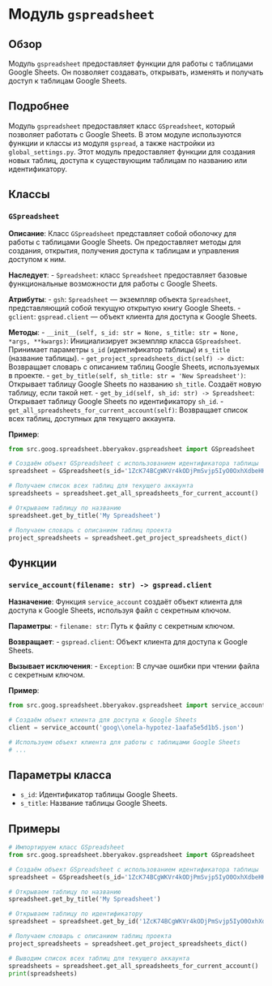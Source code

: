 # Модуль `gspreadsheet`

## Обзор

Модуль `gspreadsheet` предоставляет функции для работы с таблицами Google Sheets. Он позволяет создавать, открывать, изменять и получать доступ к таблицам Google Sheets.

## Подробнее

Модуль  `gspreadsheet` предоставляет класс `GSpreadsheet`, который позволяет работать с Google Sheets. 
В этом модуле используются функции и классы из модуля `gspread`, а также настройки из `global_settings.py`. 
Этот модуль предоставляет функции для создания новых таблиц, доступа к существующим таблицам по названию или идентификатору. 

## Классы

### `GSpreadsheet`

**Описание**: Класс `GSpreadsheet` представляет собой оболочку для работы с таблицами Google Sheets. Он предоставляет методы для создания, открытия, получения доступа к таблицам и управления доступом к ним.

**Наследует**:
    - `Spreadsheet`: класс `Spreadsheet` предоставляет базовые функциональные возможности для работы с Google Sheets.

**Атрибуты**:
    - `gsh`:  `Spreadsheet` — экземпляр объекта `Spreadsheet`, представляющий собой текущую открытую книгу Google Sheets.
    - `gclient`:  `gspread.client` — объект клиента для доступа к Google Sheets.

**Методы**:
    - `__init__(self, s_id: str = None, s_title: str = None, *args, **kwargs)`: Инициализирует экземпляр класса `GSpreadsheet`. Принимает параметры `s_id` (идентификатор таблицы) и `s_title` (название таблицы).
    - `get_project_spreadsheets_dict(self) -> dict`: Возвращает словарь с описанием таблиц Google Sheets, используемых в проекте.
    - `get_by_title(self, sh_title: str = 'New Spreadsheet')`: Открывает таблицу Google Sheets по названию `sh_title`. Создаёт новую таблицу, если такой нет.
    - `get_by_id(self, sh_id: str) -> Spreadsheet`: Открывает таблицу Google Sheets по идентификатору `sh_id`. 
    - `get_all_spreadsheets_for_current_account(self)`: Возвращает список всех таблиц, доступных для текущего аккаунта.

**Пример**:
```python
from src.goog.spreadsheet.bberyakov.gspreadsheet import GSpreadsheet

# Создаём объект GSpreadsheet с использованием идентификатора таблицы
spreadsheet = GSpreadsheet(s_id='1ZcK74BCgWKVr4kODjPmSvjp5IyO0OxhXdbeHKWzLQiM')

# Получаем список всех таблиц для текущего аккаунта
spreadsheets = spreadsheet.get_all_spreadsheets_for_current_account()

# Открываем таблицу по названию
spreadsheet.get_by_title('My Spreadsheet')

# Получаем словарь с описанием таблиц проекта
project_spreadsheets = spreadsheet.get_project_spreadsheets_dict()

```

## Функции

### `service_account(filename: str) -> gspread.client`

**Назначение**: Функция `service_account` создаёт объект клиента для доступа к Google Sheets, используя файл с секретным ключом.

**Параметры**:
    - `filename: str`: Путь к файлу с секретным ключом.

**Возвращает**:
    - `gspread.client`: Объект клиента для доступа к Google Sheets.

**Вызывает исключения**:
    - `Exception`: В случае ошибки при чтении файла с секретным ключом.

**Пример**:
```python
from src.goog.spreadsheet.bberyakov.gspreadsheet import service_account

# Создаём объект клиента для доступа к Google Sheets
client = service_account('goog\\onela-hypotez-1aafa5e5d1b5.json')

# Используем объект клиента для работы с таблицами Google Sheets
# ...

```

## Параметры класса

- `s_id`: Идентификатор таблицы Google Sheets. 
- `s_title`: Название таблицы Google Sheets.

## Примеры

```python
# Импортируем класс GSpreadsheet
from src.goog.spreadsheet.bberyakov.gspreadsheet import GSpreadsheet

# Создаём объект GSpreadsheet с использованием идентификатора таблицы
spreadsheet = GSpreadsheet(s_id='1ZcK74BCgWKVr4kODjPmSvjp5IyO0OxhXdbeHKWzLQiM')

# Открываем таблицу по названию
spreadsheet.get_by_title('My Spreadsheet')

# Открываем таблицу по идентификатору
spreadsheet = spreadsheet.get_by_id('1ZcK74BCgWKVr4kODjPmSvjp5IyO0OxhXdbeHKWzLQiM')

# Получаем словарь с описанием таблиц проекта
project_spreadsheets = spreadsheet.get_project_spreadsheets_dict()

# Выводим список всех таблиц для текущего аккаунта
spreadsheets = spreadsheet.get_all_spreadsheets_for_current_account()
print(spreadsheets)